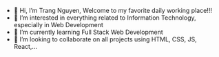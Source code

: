 - 👋 Hi, I’m Trang Nguyen, Welcome to my favorite daily working place!!!
- 👀 I’m interested in everything related to Information Technology, especially in Web Development 
- 🌱 I’m currently learning Full Stack Web Development 
- 💞️ I’m looking to collaborate on all projects using HTML, CSS, JS, React,...


<!---
Trang217/Trang217 is a ✨ special ✨ repository because its `README.md` (this file) appears on your GitHub profile.
You can click the Preview link to take a look at your changes.
- 📫 How to reach me ...
--->
